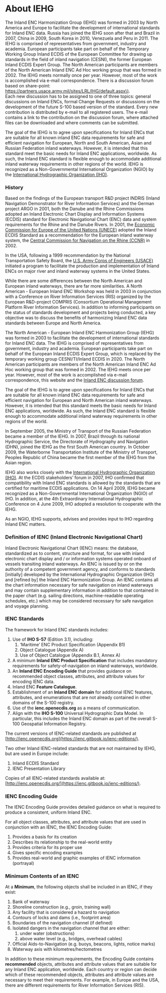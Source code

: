 # About IEHG

The Inland ENC Harmonization Group \(IEHG\) was formed in 2003 by North America and Europe to facilitate the development of international standards for Inland ENC data. Russia has joined the IEHG soon after that and Brazil in 2007, China in 2009, South Korea in 2010, Venezuela and Peru in 2011. The IEHG is comprised of representatives from government, industry and academia. European participants take part on behalf of the Temporary Working Group Inland ECDIS of the European Committee for drawing up standards in the field of inland navigation \(CESNI\), the former European Inland ECDIS Expert Group. The North American participants are members of the North American Inland ENC Ad Hoc working group that was formed in 2002. The IEHG meets normally once per year. However, most of the work is accomplished via e-mail correspondence. There is a discussion forum based on share-point: [https://partners.usace.army.mil/sites/LRL/IHG/default.aspx\)](https://partners.usace.army.mil/sites/LRL/IHG/default.aspx%29).   
Each new discussion has to be assigned to one of three topics: general discussions on Inland ENCs, formal Change Requests or discussions on the development of the future S-100 based version of the standard. Every new contribution is distributed by e-mail to all registered users. The e-mail contains a link to the contribution on the discussion forum, where attached files can be downloaded and where comments can be submitted.

The goal of the IEHG is to agree upon specifications for Inland ENCs that are suitable for all known inland ENC data requirements for safe and efficient navigation for European, North and South American, Asian and Russian Federation inland waterways. However, it is intended that this standard meet the basic needs for Inland ENC applications, worldwide. As such, the Inland ENC standard is flexible enough to accommodate additional inland waterway requirements in other regions of the world. IEHG is recognized as a Non-Governmental International Organization \(NGIO\) by the [International Hydrographic Organization \(IHO\)](http://iho.int/srv1/index.php?lang=en).

### History

Based on the findings of the European transport R&D project INDRIS \(Inland Navigation Demonstrator for River Information Services\) and the German project ARGO in 2001, both the Danube and the Rhine Commissions adopted an Inland Electronic Chart Display and Information Systems \(ECDIS\) standard for Electronic Navigational Chart \(ENC\) data and system requirements for the Rhine and the Danube Rivers. In 2001, the [Economic Commission for Europe of the United Nations \(UNECE\)](http://www.unece.org/info/ece-homepage.html) adopted the Inland ECDIS Standard as a recommendation for the European inland waterway system, the [Central Commission for Navigation on the Rhine \(CCNR\)](https://www.ccr-zkr.org/10000000-en.html) in 2002.

In the USA, following a 1999 recommendation by the National Transportation Safety Board, the [U.S. Army Corps of Engineers \(USACE\)](https://www.usace.army.mil/) initiated a program to facilitate the production and implementation of Inland ENCs on major river and inland waterway systems in the United States.

While there are some differences between the North American and European inland waterways, there are far more similarities. A North American - European Inland ENC Workshop was held in 2003 in conjunction with a Conference on River Information Services \(RIS\) organized by the European R&D-project COMPRIS \(Consortium Operational Management Platform River Information Services\). In addition to informing participants on the status of standards development and projects being conducted, a key objective was to discuss the benefits of harmonizing Inland ENC data standards between Europe and North America.

The North American - European Inland ENC Harmonization Group \(IEHG\) was formed in 2003 to facilitate the development of international standards for Inland ENC data. The IEHG is comprised of representatives from government, industry and academia. European participants take part on behalf of the European Inland ECDIS Expert Group, which is replaced by the temporary working group CESNI/TI/Inland ECDIS in 2020. The North American participants are members of the North American Inland ENC Ad Hoc working group that was formed in 2002. The IEHG meets once per year. However, most of the work is accomplished via e-mail correspondence, this website and the [Inland ENC discussion forum](https://partners.usace.army.mil/sites/LRL/IHG/default.aspx).

The goal of the IEHG is to agree upon specifications for Inland ENCs that are suitable for all known inland ENC data requirements for safe and efficient navigation for European and North American inland waterways. However, it is intended that this standard meets the basic needs for Inland ENC applications, worldwide. As such, the Inland ENC standard is flexible enough to accommodate additional inland waterway requirements in other regions of the world.

In September 2005, the Ministry of Transport of the Russian Federation became a member of the IEHG. In 2007, Brazil through its national Hydrographic Service, the Directorate of Hydrography and Navigation \(DHN\), joined the IEHG as the first South American country. In October 2009, the Waterborne Transportation Institute of the Ministry of Transport, Peoples Republic of China became the first member of the IEHG from the Asian region.

IEHG also works closely with the [International Hydrographic Organization \(IHO\)](http://iho.int/srv1/index.php?lang=en). At the ECDIS stakeholders’ forum in 2007, IHO confirmed that compatibility with Inland ENC standards is allowed by the standards that are certified for maritime ECDIS applications. On 14 April 2009, IEHG became recognized as a Non-Governmental International Organization \(NGIO\) of IHO. In addition, at the 4th Extraordinary International Hydrographic Conference on 4 June 2009, IHO adopted a resolution to cooperate with the IEHG.

As an NGIO, IEHG supports, advises and provides input to IHO regarding Inland ENC matters. 

### **Definition of IENC \(Inland Electronic Navigational Chart\)**

Inland Electronic Navigational Chart \(IENC\) means: the database, standardized as to content, structure and format, for use with inland electronic chart display and / or information systems operated onboard of vessels transiting inland waterways. An IENC is issued by or on the authority of a competent government agency, and conforms to standards \[initially\] developed by the International Hydrographic Organization \(IHO\) and \[refined by\] the Inland ENC Harmonization Group. An IENC contains all the chart information necessary for safe navigation on inland waterways and may contain supplementary information in addition to that contained in the paper chart \(e.g. sailing directions, machine-readable operating schedules, etc.\) which may be considered necessary for safe navigation and voyage planning.

### **IENC Standards**

The framework for Inland ENC standards includes:

1. Use of **IHO S-57** \(Edition 3.1\), including:
   1. ‘Maritime’ ENC Product Specification \(Appendix B1\)
   2. Object Catalogue \(Appendix A\)
   3. Use of Object Catalogue \(Appendix B.1, Annex A\)
2. A minimum **Inland ENC Product Specification** that includes mandatory requirements for safety-of-navigation on inland waterways, worldwide.
3. An **Inland ENC Encoding Guide** that provides guidance on recommended object classes, attributes, and attribute values for encoding IENC data.
4. Inland ENC **Feature Catalogue**.
5. Establishment of an **Inland ENC domain** for additional IENC features, attributes, and enumerations that are not already contained in other domains of the S-100 registry.
6. Use of the **ienc.openecdis.org** as a means of communication.
7. Align with the **IHO S-100** Universal Hydrographic Data Model. In particular, this includes the Inland ENC domain as part of the overall S-100 Geospatial Information Registry.

The current versions of IENC-related standards are published at [http://ienc.openecdis.org](https://ienc.gitbook.io/ienc-editions/).

Two other Inland IENC-related standards that are not maintained by IEHG, but are used in Europe include:

1. Inland ECDIS Standard
2. IENC Presentation Library

Copies of all IENC-related standards available at: [http://ienc.openecdis.org/](https://ienc.gitbook.io/ienc-editions/).

### **IENC Encoding Guide**

The IENC Encoding Guide provides detailed guidance on what is required to produce a consistent, uniform Inland ENC.

For all object classes, attributes, and attribute values that are used in conjunction with an IENC, the IENC Encoding Guide:

1. Provides a basis for its creation
2. Describes its relationship to the real-world entity
3. Provides criteria for its proper use
4. Gives specific encoding examples
5. Provides real-world and graphic examples of IENC information \(portrayal\)

### Minimum Contents of an IENC

At a **Minimum**, the following objects shall be included in an IENC, if they exist:

1. Bank of waterway
2. Shoreline construction \(e.g., groin, training wall\)
3. Any facility that is considered a hazard to navigation
4. Contours of locks and dams \(i.e., footprint area\)
5. Boundaries of the navigation channel \(if defined\)
6. Isolated dangers in the navigation channel that are either:
   1. under water \(obstructions\)
   2. above water level \(e.g., bridges, overhead cables\)
7. Official Aids-to-Navigation \(e.g. buoys, beacons, lights, notice marks\)
8. Waterway axis with kilometres/hectometres

In addition to these minimum requirements, the Encoding Guide contains **recommended** objects, attributes and attribute values that are suitable for any Inland ENC application, worldwide. Each country or region can decide which of these recommended objects, attributes and attribute values are necessary to meet their requirements. For example, in Europe and the USA, there are different requirements for River Information Services \(RIS\).

